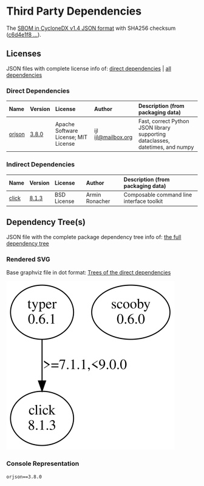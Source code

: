 # Third Party Dependencies

<!--[[[fill sbom_sha256()]]]-->
The [SBOM in CycloneDX v1.4 JSON format](https://github.com/sthagen/pilli/blob/default/sbom.json) with SHA256 checksum ([c6d4e1f8 ...](https://raw.githubusercontent.com/sthagen/pilli/default/sbom.json.sha256 "sha256:c6d4e1f83e4ee97937d3aafc85060fa8da4d755eee55c3db39c6ffaff5c52dbe")).
<!--[[[end]]] (checksum: da575708cd6b7ffdbbb89d328905ca22)-->
## Licenses 

JSON files with complete license info of: [direct dependencies](direct-dependency-licenses.json) | [all dependencies](all-dependency-licenses.json)

### Direct Dependencies

<!--[[[fill direct_dependencies_table()]]]-->
| Name                                    | Version                                         | License                              | Author                | Description (from packaging data)                                              |
|:----------------------------------------|:------------------------------------------------|:-------------------------------------|:----------------------|:-------------------------------------------------------------------------------|
| [orjson](https://github.com/ijl/orjson) | [3.8.0](https://pypi.org/project/orjson/3.8.0/) | Apache Software License; MIT License | ijl <ijl@mailbox.org> | Fast, correct Python JSON library supporting dataclasses, datetimes, and numpy |
<!--[[[end]]] (checksum: 5bdbbace01e33add822ef5e47b1faa18)-->

### Indirect Dependencies

<!--[[[fill indirect_dependencies_table()]]]-->
| Name                                          | Version                                        | License     | Author         | Description (from packaging data)         |
|:----------------------------------------------|:-----------------------------------------------|:------------|:---------------|:------------------------------------------|
| [click](https://palletsprojects.com/p/click/) | [8.1.3](https://pypi.org/project/click/8.1.3/) | BSD License | Armin Ronacher | Composable command line interface toolkit |
<!--[[[end]]] (checksum: dc3a866a7aa3332404bde3da87727cb9)-->

## Dependency Tree(s)

JSON file with the complete package dependency tree info of: [the full dependency tree](package-dependency-tree.json)

### Rendered SVG

Base graphviz file in dot format: [Trees of the direct dependencies](package-dependency-tree.dot.txt)

<img src="https://raw.githubusercontent.com/sthagen/pilli/default/docs/third-party/package-dependency-tree.svg" alt="Trees of the direct dependencies" title="Trees of the direct dependencies"/>

### Console Representation

<!--[[[fill dependency_tree_console_text()]]]-->
````console
orjson==3.8.0
````
<!--[[[end]]] (checksum: 956d60ee33d79a2532a94c82b6097753)-->
